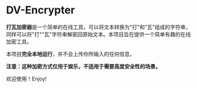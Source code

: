 # DV-Encrypter
**打瓦加密器**是一个简单的在线工具，可以将文本转换为"打"和"瓦"组成的字符串，同样可以将"打""瓦"字符串解密回原始文本。本项目旨在提供一个简单有趣的在线加密工具。

本项目**完全本地运行**，并不会上传你所输入的任何信息。

**注意：这种加密方式仅用于娱乐，不适用于需要高度安全性的场景。**

欢迎使用！Enjoy!

